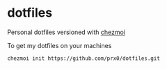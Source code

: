 # dotfiles

Personal dotfiles versioned with [chezmoi](https://www.chezmoi.io/)

To get my dotfiles on your machines

```sh
chezmoi init https://github.com/prx0/dotfiles.git
```
